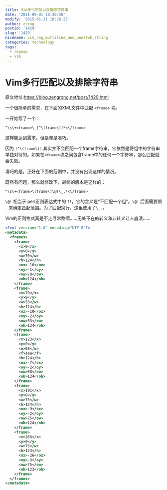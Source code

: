 ```yaml
---
title: Vim多行匹配以及排除字符串
date: '2011-09-01 18:30:50'
modify: '2015-01-21 18:28:25'
author: zrong
postid: '1429'
slug: '1429'
nicename: vim_reg_multiline_and_unmatch_string
categories: technology
tags:
  - regexp
  - vim
---
```


# Vim多行匹配以及排除字符串

原文地址:<https://blog.zengrong.net/post/1429.html>

一个很简单的需求，在下面的XML文件中匹配 `<frame>` 块。

一开始写了一个：

``` vim
^\s\+<frame>\_[^\(frame\)]*<\/frame>
```

这样能达到需求，但是却是凑巧。

因为 `[^\(frame\)]` 其实并不会匹配一个frame字符串，它依然是将组中的字符串单独对待的。如果在`<frame>`块之间包含frame中的任何一个字符串，那么匹配就会失败。

凑巧的是，正好在下面的范例中，并没有出现这样的情况。

既然有问题，那么就修改下，最终的版本是这样的：

``` vim
^\s\+<frame>\(frame\)\@!\_.*<\/frame>
```

`\@!` 相当于 perl正则表达式中的 `?!`，它的含义是“不匹配一个组”。`\@!` 后面需要跟 `.` 来确定匹配范围。为了匹配换行，这里使用了`\_.`。

Vim的正则格式真是不走寻常路啊……无处不在的转义和非转义让人崩溃……<!--more-->

``` xml
<?xml version="1.0" encoding="UTF-8"?>
<metadata>
  <frames>
	<frame>
	  <x>0</x>
	  <y>0</y>
	  <w>70</w>
	  <h>124</h>
	  <ox>-10</ox>
	  <oy>-1</oy>
	  <ow>70</ow>
	  <oh>124</oh>
	</frame>
	<frame>
	  <x>70</x>
	  <y>0</y>
	  <w>53</w>
	  <h>124</h>
	  <ox>-10</ox>
	  <oy>-2</oy>
	  <ow>53</ow>
	  <oh>124</oh>
	</frame>
	<frame>
	  <x>123</x>
	  <y>0</y>
	  <w>68</w>
	  <f>aaa</f>
	  <h>124</h>
	  <ox>-7</ox>
	  <oy>-2</oy>
	  <ow>68</ow>
	  <oh>124</oh>
	</frame>
	<frame>
	  <x>191</x>
	  <y>0</y>
	  <w>75</w>
	  <h>124</h>
	  <ox>-9</ox>
	  <oy>-2</oy>
	  <ow>75</ow>
	  <oh>124</oh>
	</frame>
	<frame>
	  <x>266</x>
	  <y>0</y>
	  <w>75</w>
	  <h>123</h>
	  <ox>-26</ox>
	  <oy>-3</oy>
	  <ow>75</ow>
	  <oh>123</oh>
	</frame>
  </frames>
</metadata>
```
